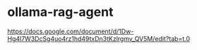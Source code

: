 # ollama-rag-agent

https://docs.google.com/document/d/1Dw-Hg4l7W3DcSg4uo4rz1hd49txDn3tKzlrgmv_QV5M/edit?tab=t.0